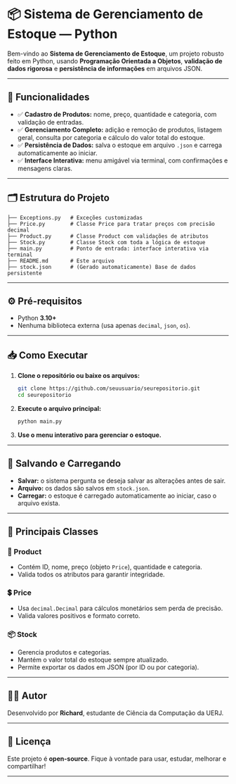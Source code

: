 # 📦 Sistema de Gerenciamento de Estoque — Python

Bem-vindo ao **Sistema de Gerenciamento de Estoque**, um projeto robusto feito em Python, usando **Programação Orientada a Objetos**, **validação de dados rigorosa** e **persistência de informações** em arquivos JSON.

---

## 🚀 Funcionalidades

- ✅ **Cadastro de Produtos:** nome, preço, quantidade e categoria, com validação de entradas.
- ✅ **Gerenciamento Completo:** adição e remoção de produtos, listagem geral, consulta por categoria e cálculo do valor total do estoque.
- ✅ **Persistência de Dados:** salva o estoque em arquivo `.json` e carrega automaticamente ao iniciar.
- ✅ **Interface Interativa:** menu amigável via terminal, com confirmações e mensagens claras.

---

## 🗂️ Estrutura do Projeto

```
├── Exceptions.py   # Exceções customizadas
├── Price.py        # Classe Price para tratar preços com precisão decimal
├── Product.py      # Classe Product com validações de atributos
├── Stock.py        # Classe Stock com toda a lógica de estoque
├── main.py         # Ponto de entrada: interface interativa via terminal
├── README.md       # Este arquivo
├── stock.json      # (Gerado automaticamente) Base de dados persistente
```

---

## ⚙️ Pré-requisitos

- Python **3.10+**
- Nenhuma biblioteca externa (usa apenas `decimal`, `json`, `os`).

---

## 📥 Como Executar

1. **Clone o repositório ou baixe os arquivos:**

   ```bash
   git clone https://github.com/seuusuario/seurepositorio.git
   cd seurepositorio
   ```

2. **Execute o arquivo principal:**

   ```bash
   python main.py
   ```

3. **Use o menu interativo para gerenciar o estoque.**

---

## 💾 Salvando e Carregando

- **Salvar:** o sistema pergunta se deseja salvar as alterações antes de sair.
- **Arquivo:** os dados são salvos em `stock.json`.
- **Carregar:** o estoque é carregado automaticamente ao iniciar, caso o arquivo exista.

---

## 🧩 Principais Classes

### 🔑 Product

- Contém ID, nome, preço (objeto `Price`), quantidade e categoria.
- Valida todos os atributos para garantir integridade.

### 💲 Price

- Usa `decimal.Decimal` para cálculos monetários sem perda de precisão.
- Valida valores positivos e formato correto.

### 📦 Stock

- Gerencia produtos e categorias.
- Mantém o valor total do estoque sempre atualizado.
- Permite exportar os dados em JSON (por ID ou por categoria).

---

## 👨‍💻 Autor

Desenvolvido por **Richard**, estudante de Ciência da Computação da UERJ.

---

## 📜 Licença

Este projeto é **open-source**. Fique à vontade para usar, estudar, melhorar e compartilhar!

---